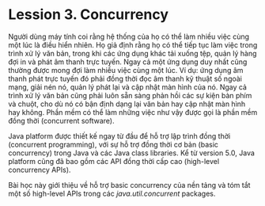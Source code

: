 # Lession 3. Concurrency

Người dùng máy tính coi rằng hệ thống của họ có thể làm nhiều việc cùng một lúc là điều hiển nhiên. Họ giả định rằng họ có thể tiếp tục làm việc trong trình xử lý văn bản, trong khi các ứng dụng khác tải xuống tệp, quản lý hàng đợi in và phát âm thanh trực tuyến. Ngay cả một ứng dụng duy nhất cũng thường được mong đợi làm nhiều việc cùng một lúc. Ví dụ: ứng dụng âm thanh phát trực tuyến đó phải đồng thời đọc âm thanh kỹ thuật số ngoài mạng, giải nén nó, quản lý phát lại và cập nhật màn hình của nó. Ngay cả trình xử lý văn bản cũng phải luôn sẵn sàng phản hồi các sự kiện bàn phím và chuột, cho dù nó có bận định dạng lại văn bản hay cập nhật màn hình hay không. Phần mềm có thể làm những việc như vậy được gọi là phần mềm đồng thời (concurrent software).

Java platform được thiết kế ngay từ đầu để hỗ trợ lập trình đồng thời (concurrent programming), với sự hỗ trợ đồng thời cơ bản (basic concurrency) trong Java và các Java class libraries. Kể từ version 5.0, Java platform cũng đã bao gồm các API đồng thời cấp cao (high-level concurrency APIs).

Bài học này giới thiệu về hỗ trợ basic concurrency của nền tảng và tóm tắt một số high-level APIs trong các *java.util.concurrent* packages.  